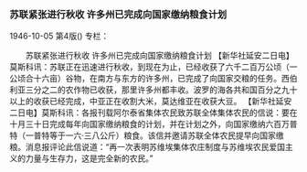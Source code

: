 ### 苏联紧张进行秋收  许多州已完成向国家缴纳粮食计划

1946-10-05
第4版()
专栏：

　　苏联紧张进行秋收
    许多州已完成向国家缴纳粮食计划
    【新华社延安二日电】莫斯科讯：苏联正在迅速进行秋收，到现在为止，已经收获了六千二百万公顷（一公顷合十六亩）谷物，在南方与东方的许多州，已完成了向国家交粮的任务。西伯利亚三分之二的农作物已收获，那里许多州都丰收。波罗的海各共和国百分之九十以上的收获已经完成，中亚正在收割大米，莫达维亚在收获大豆。
    【新华社延安二日电】莫斯科讯：各报刊载阿尔泰省集体农民致苏联全体集体农民的信说：要在十月三十日完成每年向国家缴纳粮食的计划，并在计划之外，向国家缴纳六百万普特（一普特等于一六·三八公斤）粮食。该信并邀请苏联全体农民提早向国家缴粮。消息报评论此信说道：“再一次表明苏维埃集体农庄制度与苏维埃农民爱国主义的力量与生存力，这是完全新的农民。”

